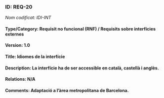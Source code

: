 ### ID: REQ-20
_Nom codificat: IDI-INT_
#### Type/Category: Requisit no funcional (RNF) / Requisits sobre interfícies externes
#### Version: 1.0
#### Title: Idiomes de la interfície
#### Description: La interfície ha de ser accessible en català, castellà i anglès.
#### Relations: N/A
#### Comments: Adaptació a l’àrea metropolitana de Barcelona.

